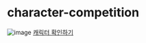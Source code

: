 # character-competition
![image](https://user-images.githubusercontent.com/84116709/163120097-40b00831-ecc1-4aea-aef6-67bc93ff4045.png)
[캐릭터 확인하기](https://irrpl-ar.github.io/character-competition/)
